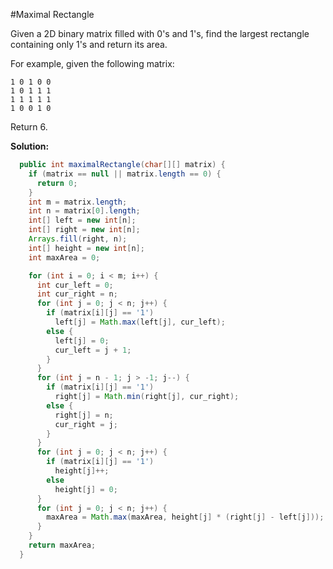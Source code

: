 #Maximal Rectangle

Given a 2D binary matrix filled with 0's and 1's, find the largest rectangle containing only 1's and return its area.

For example, given the following matrix:

```
1 0 1 0 0
1 0 1 1 1
1 1 1 1 1
1 0 0 1 0
```

Return 6.

**Solution:**

```java
  public int maximalRectangle(char[][] matrix) {
    if (matrix == null || matrix.length == 0) {
      return 0;
    }
    int m = matrix.length;
    int n = matrix[0].length;
    int[] left = new int[n];
    int[] right = new int[n];
    Arrays.fill(right, n);
    int[] height = new int[n];
    int maxArea = 0;

    for (int i = 0; i < m; i++) {
      int cur_left = 0;
      int cur_right = n;
      for (int j = 0; j < n; j++) {
        if (matrix[i][j] == '1')
          left[j] = Math.max(left[j], cur_left);
        else {
          left[j] = 0;
          cur_left = j + 1;
        }
      }
      for (int j = n - 1; j > -1; j--) {
        if (matrix[i][j] == '1')
          right[j] = Math.min(right[j], cur_right);
        else {
          right[j] = n;
          cur_right = j;
        }
      }
      for (int j = 0; j < n; j++) {
        if (matrix[i][j] == '1')
          height[j]++;
        else
          height[j] = 0;
      }
      for (int j = 0; j < n; j++) {
        maxArea = Math.max(maxArea, height[j] * (right[j] - left[j]));
      }
    }
    return maxArea;
  }
```
